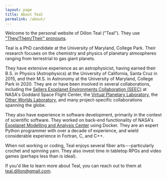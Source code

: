 ```yaml
---
layout: page
title: About Teal
permalink: /about/
---
```


Welcome to the personal website of Dillon Teal ("Teal"). They use ["They/Them/Their" pronouns](https://en.wikipedia.org/wiki/Singular_they).

Teal is a PhD candidate at the University of Maryland, College Park. Their research focuses on the chemistry and physics of planetary atmospheres ranging from terrestrial to gas giant planets.

They have extensive experience as an astrophysicist, having earned their B.S. in Physics (Astrophysics) at the University of California, Santa Cruz in 2015, and their M.S. in Astronomy at the University of Maryland, College Park in 2020. They are or have been involved in several collaborations, including the [Sellers Exoplanet Environments Collaboration (SEEC)](https://seec.gsfc.nasa.gov/) at NASA's Goddard Space Flight Center, the [Virtual Planetary Laboratory](https://depts.washington.edu/naivpl/content/welcome-virtual-planetary-laboratory), the [Other Worlds Laboratory](https://owl.ucsc.edu/), and many project-specific collaborations spanning the globe.

They also have experience in software development, primarily in the context of scientific software. They worked on back-end functionality of NASA's [Exoplanet Modelling and Analysis Center](https://emac.gsfc.nasa.gov/) using Docker. They are an expert Python programmer with over a decade of experience, and wield considerable experience in Fortran, C, and C++.

When not working or coding, Teal enjoys several fiber arts---particularly crochet and spinning yarn. They also invest time in tabletop RPGs and video games (perhaps less than is ideal).

If you'd like to learn more about Teal, you can reach out to them at [teal.dillon@gmail.com](mailto:teal.dillon@gmail.com).
